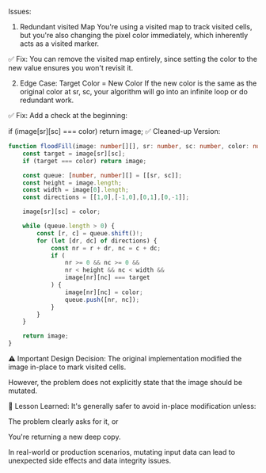  Issues:
1. Redundant visited Map
You're using a visited map to track visited cells, but you're also changing the pixel color immediately, which inherently acts as a visited marker.

✅ Fix: You can remove the visited map entirely, since setting the color to the new value ensures you won't revisit it.

2. Edge Case: Target Color = New Color
If the new color is the same as the original color at sr, sc, your algorithm will go into an infinite loop or do redundant work.

✅ Fix: Add a check at the beginning:


if (image[sr][sc] === color) return image;
✅ Cleaned-up Version:
```ts
function floodFill(image: number[][], sr: number, sc: number, color: number): number[][] {
    const target = image[sr][sc];
    if (target === color) return image;

    const queue: [number, number][] = [[sr, sc]];
    const height = image.length;
    const width = image[0].length;
    const directions = [[1,0],[-1,0],[0,1],[0,-1]];

    image[sr][sc] = color;

    while (queue.length > 0) {
        const [r, c] = queue.shift()!;
        for (let [dr, dc] of directions) {
            const nr = r + dr, nc = c + dc;
            if (
                nr >= 0 && nc >= 0 &&
                nr < height && nc < width &&
                image[nr][nc] === target
            ) {
                image[nr][nc] = color;
                queue.push([nr, nc]);
            }
        }
    }

    return image;
}
``` 
⚠️ Important Design Decision:
The original implementation modified the image in-place to mark visited cells.

However, the problem does not explicitly state that the image should be mutated.

🔁 Lesson Learned: It's generally safer to avoid in-place modification unless:

The problem clearly asks for it, or

You're returning a new deep copy.

In real-world or production scenarios, mutating input data can lead to unexpected side effects and data integrity issues.

